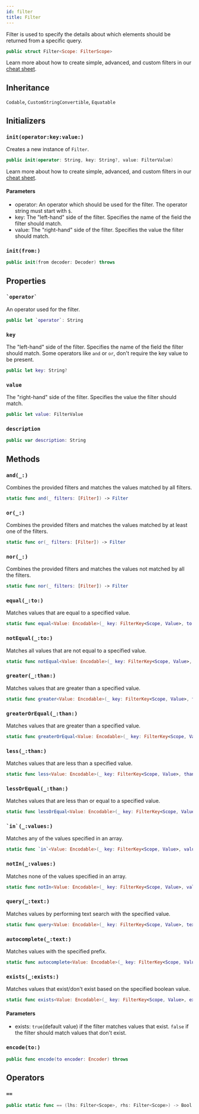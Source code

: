 ```yaml
---
id: filter 
title: Filter
--- 
```


Filter is used to specify the details about which elements should be returned from a specific query.

``` swift
public struct Filter<Scope: FilterScope> 
```

Learn more about how to create simple, advanced, and custom filters in our [cheat sheet](https://github.com/GetStream/stream-chat-swift/wiki/StreamChat-SDK-Cheat-Sheet#query-filters).

## Inheritance

`Codable`, `CustomStringConvertible`, `Equatable`

## Initializers

### `init(operator:key:value:)`

Creates a new instance of `Filter`.

``` swift
public init(operator: String, key: String?, value: FilterValue) 
```

Learn more about how to create simple, advanced, and custom filters in our [cheat sheet](https://github.com/GetStream/stream-chat-swift/wiki/StreamChat-SDK-Cheat-Sheet#query-filters).

> 

#### Parameters

  - operator: An operator which should be used for the filter. The operator string must start with `$`.
  - key: The "left-hand" side of the filter. Specifies the name of the field the filter should match.
  - value: The "right-hand" side of the filter. Specifies the value the filter should match.

### `init(from:)`

``` swift
public init(from decoder: Decoder) throws 
```

## Properties

### `` `operator` ``

An operator used for the filter.

``` swift
public let `operator`: String
```

### `key`

The "left-hand" side of the filter. Specifies the name of the field the filter should match. Some operators like
`and` or `or`, don't require the key value to be present.

``` swift
public let key: String?
```

### `value`

The "right-hand" side of the filter. Specifies the value the filter should match.

``` swift
public let value: FilterValue
```

### `description`

``` swift
public var description: String 
```

## Methods

### `and(_:)`

Combines the provided filters and matches the values matched by all filters.

``` swift
static func and(_ filters: [Filter]) -> Filter 
```

### `or(_:)`

Combines the provided filters and matches the values matched by at least one of the filters.

``` swift
static func or(_ filters: [Filter]) -> Filter 
```

### `nor(_:)`

Combines the provided filters and matches the values not matched by all the filters.

``` swift
static func nor(_ filters: [Filter]) -> Filter 
```

### `equal(_:to:)`

Matches values that are equal to a specified value.

``` swift
static func equal<Value: Encodable>(_ key: FilterKey<Scope, Value>, to value: Value) -> Filter 
```

### `notEqual(_:to:)`

Matches all values that are not equal to a specified value.

``` swift
static func notEqual<Value: Encodable>(_ key: FilterKey<Scope, Value>, to value: Value) -> Filter 
```

### `greater(_:than:)`

Matches values that are greater than a specified value.

``` swift
static func greater<Value: Encodable>(_ key: FilterKey<Scope, Value>, than value: Value) -> Filter 
```

### `greaterOrEqual(_:than:)`

Matches values that are greater than a specified value.

``` swift
static func greaterOrEqual<Value: Encodable>(_ key: FilterKey<Scope, Value>, than value: Value) -> Filter 
```

### `less(_:than:)`

Matches values that are less than a specified value.

``` swift
static func less<Value: Encodable>(_ key: FilterKey<Scope, Value>, than value: Value) -> Filter 
```

### `lessOrEqual(_:than:)`

Matches values that are less than or equal to a specified value.

``` swift
static func lessOrEqual<Value: Encodable>(_ key: FilterKey<Scope, Value>, than value: Value) -> Filter 
```

### `` `in`(_:values:) ``

Matches any of the values specified in an array.

``` swift
static func `in`<Value: Encodable>(_ key: FilterKey<Scope, Value>, values: [Value]) -> Filter 
```

### `notIn(_:values:)`

Matches none of the values specified in an array.

``` swift
static func notIn<Value: Encodable>(_ key: FilterKey<Scope, Value>, values: [Value]) -> Filter 
```

### `query(_:text:)`

Matches values by performing text search with the specified value.

``` swift
static func query<Value: Encodable>(_ key: FilterKey<Scope, Value>, text: String) -> Filter 
```

### `autocomplete(_:text:)`

Matches values with the specified prefix.

``` swift
static func autocomplete<Value: Encodable>(_ key: FilterKey<Scope, Value>, text: String) -> Filter 
```

### `exists(_:exists:)`

Matches values that exist/don't exist based on the specified boolean value.

``` swift
static func exists<Value: Encodable>(_ key: FilterKey<Scope, Value>, exists: Bool = true) -> Filter 
```

#### Parameters

  - exists: `true`(default value) if the filter matches values that exist. `false` if the filter should match values that don't exist.

### `encode(to:)`

``` swift
public func encode(to encoder: Encoder) throws 
```

## Operators

### `==`

``` swift
public static func == (lhs: Filter<Scope>, rhs: Filter<Scope>) -> Bool 
```
